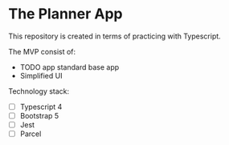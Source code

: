 # The Planner App

This repository is created in terms of practicing with Typescript.

The MVP consist of:
- TODO app standard base app
- Simplified UI

Technology stack:
- [ ] Typescript 4
- [ ] Bootstrap 5
- [ ] Jest
- [ ] Parcel